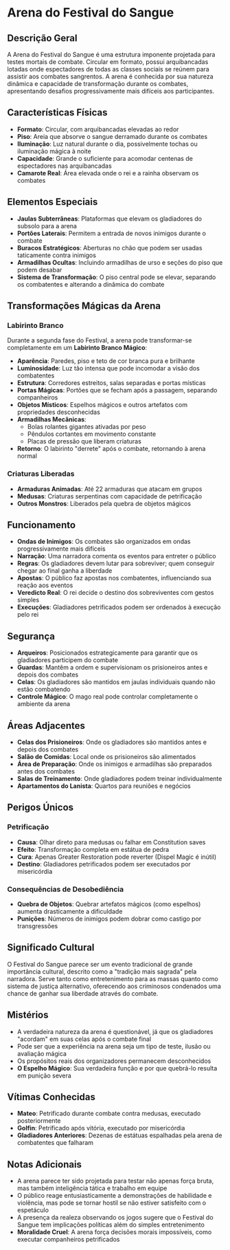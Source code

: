 # Arena do Festival do Sangue

## Descrição Geral
A Arena do Festival do Sangue é uma estrutura imponente projetada para testes mortais de combate. Circular em formato, possui arquibancadas lotadas onde espectadores de todas as classes sociais se reúnem para assistir aos combates sangrentos. A arena é conhecida por sua natureza dinâmica e capacidade de transformação durante os combates, apresentando desafios progressivamente mais difíceis aos participantes.

## Características Físicas
- **Formato**: Circular, com arquibancadas elevadas ao redor
- **Piso**: Areia que absorve o sangue derramado durante os combates
- **Iluminação**: Luz natural durante o dia, possivelmente tochas ou iluminação mágica à noite
- **Capacidade**: Grande o suficiente para acomodar centenas de espectadores nas arquibancadas
- **Camarote Real**: Área elevada onde o rei e a rainha observam os combates

## Elementos Especiais
- **Jaulas Subterrâneas**: Plataformas que elevam os gladiadores do subsolo para a arena
- **Portões Laterais**: Permitem a entrada de novos inimigos durante o combate
- **Buracos Estratégicos**: Aberturas no chão que podem ser usadas taticamente contra inimigos
- **Armadilhas Ocultas**: Incluindo armadilhas de urso e seções do piso que podem desabar
- **Sistema de Transformação**: O piso central pode se elevar, separando os combatentes e alterando a dinâmica do combate

## Transformações Mágicas da Arena

### Labirinto Branco
Durante a segunda fase do Festival, a arena pode transformar-se completamente em um **Labirinto Branco Mágico**:
- **Aparência**: Paredes, piso e teto de cor branca pura e brilhante
- **Luminosidade**: Luz tão intensa que pode incomodar a visão dos combatentes
- **Estrutura**: Corredores estreitos, salas separadas e portas místicas
- **Portas Mágicas**: Portões que se fecham após a passagem, separando companheiros
- **Objetos Místicos**: Espelhos mágicos e outros artefatos com propriedades desconhecidas
- **Armadilhas Mecânicas**: 
  - Bolas rolantes gigantes ativadas por peso
  - Pêndulos cortantes em movimento constante
  - Placas de pressão que liberam criaturas
- **Retorno**: O labirinto "derrete" após o combate, retornando à arena normal

### Criaturas Liberadas
- **Armaduras Animadas**: Até 22 armaduras que atacam em grupos
- **Medusas**: Criaturas serpentinas com capacidade de petrificação
- **Outros Monstros**: Liberados pela quebra de objetos mágicos

## Funcionamento
- **Ondas de Inimigos**: Os combates são organizados em ondas progressivamente mais difíceis
- **Narração**: Uma narradora comenta os eventos para entreter o público
- **Regras**: Os gladiadores devem lutar para sobreviver; quem conseguir chegar ao final ganha a liberdade
- **Apostas**: O público faz apostas nos combatentes, influenciando sua reação aos eventos
- **Veredicto Real**: O rei decide o destino dos sobreviventes com gestos simples
- **Execuções**: Gladiadores petrificados podem ser ordenados à execução pelo rei

## Segurança
- **Arqueiros**: Posicionados estrategicamente para garantir que os gladiadores participem do combate
- **Guardas**: Mantêm a ordem e supervisionam os prisioneiros antes e depois dos combates
- **Celas**: Os gladiadores são mantidos em jaulas individuais quando não estão combatendo
- **Controle Mágico**: O mago real pode controlar completamente o ambiente da arena

## Áreas Adjacentes
- **Celas dos Prisioneiros**: Onde os gladiadores são mantidos antes e depois dos combates
- **Salão de Comidas**: Local onde os prisioneiros são alimentados
- **Área de Preparação**: Onde os inimigos e armadilhas são preparados antes dos combates
- **Salas de Treinamento**: Onde gladiadores podem treinar individualmente
- **Apartamentos do Lanista**: Quartos para reuniões e negócios

## Perigos Únicos

### Petrificação
- **Causa**: Olhar direto para medusas ou falhar em Constitution saves
- **Efeito**: Transformação completa em estátua de pedra
- **Cura**: Apenas Greater Restoration pode reverter (Dispel Magic é inútil)
- **Destino**: Gladiadores petrificados podem ser executados por misericórdia

### Consequências de Desobediência
- **Quebra de Objetos**: Quebrar artefatos mágicos (como espelhos) aumenta drasticamente a dificuldade
- **Punições**: Números de inimigos podem dobrar como castigo por transgressões

## Significado Cultural
O Festival do Sangue parece ser um evento tradicional de grande importância cultural, descrito como a "tradição mais sagrada" pela narradora. Serve tanto como entretenimento para as massas quanto como sistema de justiça alternativo, oferecendo aos criminosos condenados uma chance de ganhar sua liberdade através do combate.

## Mistérios
- A verdadeira natureza da arena é questionável, já que os gladiadores "acordam" em suas celas após o combate final
- Pode ser que a experiência na arena seja um tipo de teste, ilusão ou avaliação mágica
- Os propósitos reais dos organizadores permanecem desconhecidos
- **O Espelho Mágico**: Sua verdadeira função e por que quebrá-lo resulta em punição severa

## Vítimas Conhecidas
- **Mateo**: Petrificado durante combate contra medusas, executado posteriormente
- **Golfin**: Petrificado após vitória, executado por misericórdia
- **Gladiadores Anteriores**: Dezenas de estátuas espalhadas pela arena de combatentes que falharam

## Notas Adicionais
- A arena parece ter sido projetada para testar não apenas força bruta, mas também inteligência tática e trabalho em equipe
- O público reage entusiasticamente a demonstrações de habilidade e violência, mas pode se tornar hostil se não estiver satisfeito com o espetáculo
- A presença da realeza observando os jogos sugere que o Festival do Sangue tem implicações políticas além do simples entretenimento
- **Moralidade Cruel**: A arena força decisões morais impossíveis, como executar companheiros petrificados 